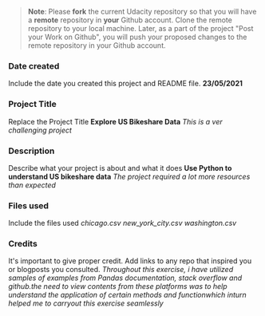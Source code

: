 >**Note**: Please **fork** the current Udacity repository so that you will have a **remote** repository in **your** Github account. Clone the remote repository to your local machine. Later, as a part of the project "Post your Work on Github", you will push your proposed changes to the remote repository in your Github account.

### Date created
Include the date you created this project and README file.
**23/05/2021**

### Project Title
Replace the Project Title
**Explore US Bikeshare Data**
*This is a ver challenging project*

### Description
Describe what your project is about and what it does
**Use Python to understand US bikeshare data**
*The project required a lot more resources than expected*

### Files used
Include the files used
*chicago.csv*
*new_york_city.csv*
*washington.csv*

### Credits
It's important to give proper credit. Add links to any repo that inspired you or blogposts you consulted.
*Throughout this exercise, i have utilized samples of examples from Pandas documentation, stack overflow and github.the need to view contents from these platforms was to help understand the application of certain methods and functionwhich inturn helped me to carryout this exercise seamlessly*
